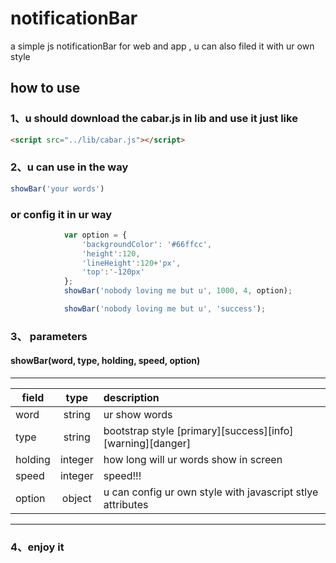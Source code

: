 # notificationBar
a simple js notificationBar for web and app , u can also filed it with ur own style

## how to use

### 1、u should  download the cabar.js in lib and use it just like
```html
<script src="../lib/cabar.js"></script>
```
### 2、u can use in the way
```javascript
showBar('your words')
```
### or config it in ur way
```javascript
            var option = {
                'backgroundColor': '#66ffcc',
                'height':120,
                'lineHeight':120+'px',
                'top':'-120px'
            };
            showBar('nobody loving me but u', 1000, 4, option);
```
```javascript
            showBar('nobody loving me but u', 'success');
```
### 3、 parameters
#### showBar(word, type, holding, speed, option)
---
| field        | type           | description  |
| ------------- |:-------------:| :-----|
|word|string|ur show words|
|type|string|bootstrap style [primary][success][info][warning][danger]|
|holding|integer|how long will ur words show in screen|
|speed|integer|speed!!!|
|option|object|u can config ur own style with javascript stlye attributes|
---
### 4、enjoy it
